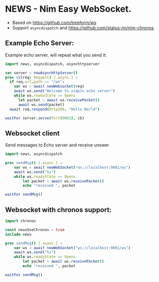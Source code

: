 
# NEWS - Nim Easy WebSocket.

* Based on https://github.com/treeform/ws
* Support `asyncdispatch` and https://github.com/status-im/nim-chronos

## Example Echo Server:

Example echo server, will repeat what you send it:

```nim
import news, asyncdispatch, asynchttpserver

var server = newAsyncHttpServer()
proc cb(req: Request) {.async.} =
  if req.url.path == "/ws":
    var ws = await newWebsocket(req)
    await ws.send("Welcome to simple echo server")
    while ws.readyState == Open:
      let packet = await ws.receivePacket()
      await ws.send(packet)
  await req.respond(Http200, "Hello World")

waitFor server.serve(Port(9001), cb)
```

## Websocket client
Send messages to Echo server and receive unswer
```nim
import news, asyncdispatch

proc sendMsg() {.async.} =
    var ws = await newWebSocket("ws://localhost:9001/ws")
    await ws.send("hi")
    while ws.readyState == Open:
        let packet = await ws.receivePacket()
        echo "received ", packet

waitFor sendMsg()
```

## Websocket with chronos support:
```nim
import chronos

const newsUseChronos = true
include news

proc sendMsg() {.async.} =
    var ws = await newWebSocket("ws://localhost:9001/ws")
    await ws.send("hi")
    while ws.readyState == Open:
        let packet = await ws.receivePacket()
        echo "received ", packet

waitFor sendMsg()
```
